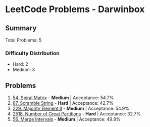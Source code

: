 # LeetCode Problems - Darwinbox

## Summary
Total Problems: 5

### Difficulty Distribution

- Hard: 2
- Medium: 3

## Problems

1. [54. Spiral Matrix](https://leetcode.com/problems/spiral-matrix/) - **Medium** | Acceptance: 54.7%
2. [87. Scramble String](https://leetcode.com/problems/scramble-string/) - **Hard** | Acceptance: 42.7%
3. [229. Majority Element II](https://leetcode.com/problems/majority-element-ii/) - **Medium** | Acceptance: 54.9%
4. [2518. Number of Great Partitions](https://leetcode.com/problems/number-of-great-partitions/) - **Hard** | Acceptance: 32.7%
5. [56. Merge Intervals](https://leetcode.com/problems/merge-intervals/) - **Medium** | Acceptance: 49.8%